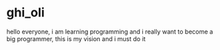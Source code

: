 # ghi_oli

hello everyone, i am learning programming and i really want to become a big programmer, this is my vision and i must do it 
